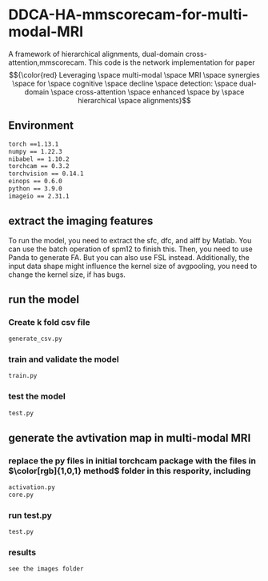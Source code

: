 # DDCA-HA-mmscorecam-for-multi-modal-MRI
A framework of hierarchical alignments, dual-domain cross-attention,mmscorecam. This code is the network implementation for paper $${\color{red} Leveraging \space multi-modal \space  MRI \space synergies  \space for  \space  cognitive  \space decline  \space  detection:  \space dual-domain \space cross-attention \space  enhanced \space by \space  hierarchical \space alignments}$$
## __Environment__  
```diff  
torch ==1.13.1
numpy == 1.22.3  
nibabel == 1.10.2  
torchcam == 0.3.2  
torchvision == 0.14.1  
einops == 0.6.0  
python == 3.9.0  
imageio == 2.31.1
``` 
## extract the imaging features
To run the model, you need to extract the sfc, dfc, and alff by Matlab. You can use the batch operation of spm12 to finish this. Then, you need to use Panda to generate FA. But you can also use FSL instead. Additionally, the input data shape might influence the kernel size of avgpooling, you need to change the kernel size, if has bugs.  

## run the model

### __Create k fold csv file__  
```diff
generate_csv.py
```
### train and validate the model 
```diff
train.py
```
### test the model 
```diff
test.py
```
## generate the avtivation map in multi-modal MRI  
### replace the py files in initial torchcam package with the files in $\color[rgb]{1,0,1} method$ folder in this respority, including
```diff
activation.py  
core.py
```
### run test.py  
```diff
test.py
```
### results
```diff
see the images folder
```
